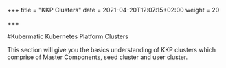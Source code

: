 +++
title = "KKP Clusters"
date = 2021-04-20T12:07:15+02:00
weight = 20

+++

#Kubermatic Kubernetes Platform Clusters

This section will give you the basics understanding of KKP clusters which comprise of Master Components, seed cluster and user cluster. 